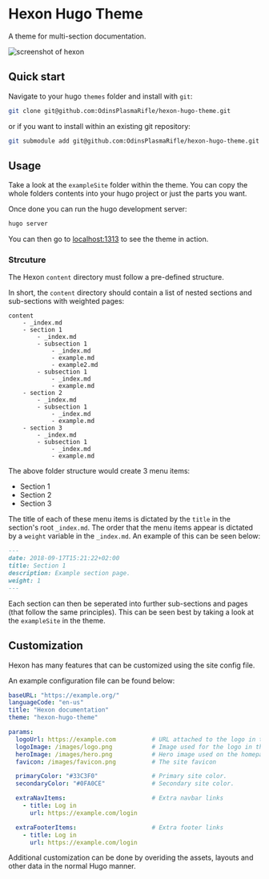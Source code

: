 # Hexon Hugo Theme

A theme for multi-section documentation.

![screenshot of hexon](https://github.com/odinsplasmarifle/hexon-hugo-theme/blob/master/images/screenshot.png?raw=true)

## Quick start

Navigate to your hugo `themes` folder and install with `git`:

```sh
git clone git@github.com:OdinsPlasmaRifle/hexon-hugo-theme.git
```

or if you want to install within an existing git repository:

```sh
git submodule add git@github.com:OdinsPlasmaRifle/hexon-hugo-theme.git
```

## Usage

Take a look at the `exampleSite` folder within the theme. You can copy the whole folders contents into your hugo project or just the parts you want.

Once done you can run the hugo development server:

```sh
hugo server
```

You can then go to [localhost:1313](http://localhost:1313) to see the theme in action.

### Strcuture

The Hexon `content` directory must follow a pre-defined structure.

In short, the `content` directory should contain a list of nested sections and sub-sections with weighted pages:

```
content
	- _index.md
	- section 1
		- _index.md
		- subsection 1
			- _index.md
			- example.md
			- example2.md
		- subsection 1
			- _index.md
			- example.md
	- section 2
		- _index.md
		- subsection 1
			- _index.md
			- example.md
	- section 3
		- _index.md
		- subsection 1
			- _index.md
			- example.md
```

The above folder structure would create 3 menu items:

- Section 1
- Section 2
- Section 3

The title of each of these menu items is dictated by the `title` in the section's root `_index.md`. The order that the menu items appear is dictated by a `weight` variable in the `_index.md`. An example of this can be seen below:

```md
---
date: 2018-09-17T15:21:22+02:00
title: Section 1
description: Example section page.
weight: 1
---
```

Each section can then be seperated into further sub-sections and pages (that follow the same principles). This can be seen best by taking a look at the `exampleSite` in the theme.

## Customization

Hexon has many features that can be customized using the site config file.

An example configuration file can be found below:

```yaml
baseURL: "https://example.org/"
languageCode: "en-us"
title: "Hexon documentation"
theme: "hexon-hugo-theme"

params:
  logoUrl: https://example.com          # URL attached to the logo in the navbar.
  logoImage: /images/logo.png           # Image used for the logo in the navbar.
  heroImage: /images/hero.png           # Hero image used on the homepage.
  favicon: /images/favicon.png          # The site favicon

  primaryColor: "#33C3F0"               # Primary site color.
  secondaryColor: "#0FA0CE"             # Secondary site color.

  extraNavItems:						# Extra navbar links
    - title: Log in
      url: https://example.com/login

  extraFooterItems:                     # Extra footer links
    - title: Log in
      url: https://example.com/login
```

Additional customization can be done by overiding the assets, layouts and other data in the normal Hugo manner.
